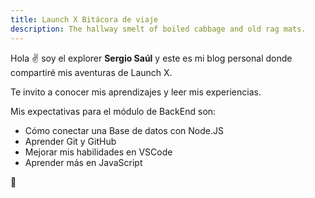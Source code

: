 ```yaml
---
title: Launch X Bitácora de viaje
description: The hallway smelt of boiled cabbage and old rag mats.
---
```


Hola ✌️  soy el explorer **Sergio Saúl** y este es mi blog personal donde compartiré mis aventuras de Launch X.

Te invito a conocer mis aprendizajes y leer mis experiencias.

Mis expectativas para el módulo de BackEnd son:

- Cómo conectar una Base de datos con Node.JS
- Aprender Git y GitHub
- Mejorar mis habilidades en VSCode
- Aprender más en JavaScript

🚀
